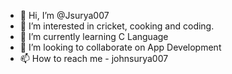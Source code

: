 - 👋 Hi, I’m @Jsurya007
- 👀 I’m interested in cricket, cooking and coding.
- 🌱 I’m currently learning C Language
- 💞️ I’m looking to collaborate on App Development
- 📫 How to reach me - johnsurya007

<!---
Jsurya007/Jsurya007 is a ✨ special ✨ repository because its `README.md` (this file) appears on your GitHub profile.
You can click the Preview link to take a look at your changes.
--->
